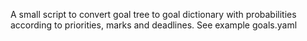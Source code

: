 A small script to convert goal tree to goal dictionary with probabilities according to priorities, marks and deadlines.
See example goals.yaml
